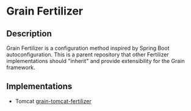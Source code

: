 # Grain Fertilizer

## Description

Grain Fertilizer is a configuration method inspired by Spring Boot autoconfiguration. This is a parent repository
that other Fertilizer implementations should "inherit" and provide extensibility for the Grain framework.

## Implementations

* Tomcat [grain-tomcat-fertilizer](https://github.com/7aske/grain-tomcat-fertilizer)
